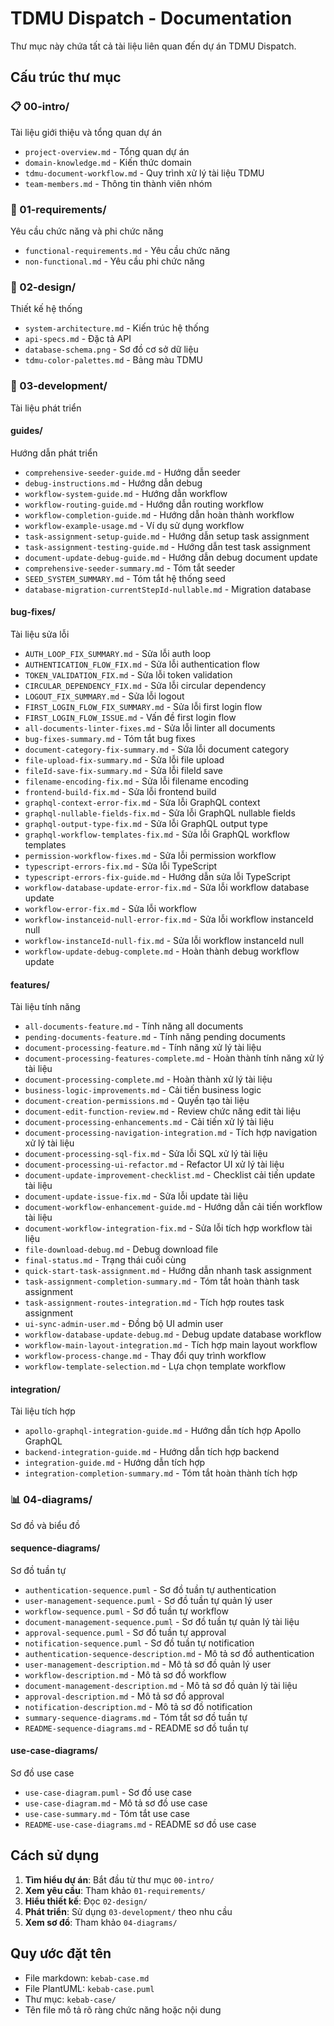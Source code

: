 # TDMU Dispatch - Documentation

Thư mục này chứa tất cả tài liệu liên quan đến dự án TDMU Dispatch.

## Cấu trúc thư mục

### 📋 00-intro/
Tài liệu giới thiệu và tổng quan dự án
- `project-overview.md` - Tổng quan dự án
- `domain-knowledge.md` - Kiến thức domain
- `tdmu-document-workflow.md` - Quy trình xử lý tài liệu TDMU
- `team-members.md` - Thông tin thành viên nhóm

### 📝 01-requirements/
Yêu cầu chức năng và phi chức năng
- `functional-requirements.md` - Yêu cầu chức năng
- `non-functional.md` - Yêu cầu phi chức năng

### 🎨 02-design/
Thiết kế hệ thống
- `system-architecture.md` - Kiến trúc hệ thống
- `api-specs.md` - Đặc tả API
- `database-schema.png` - Sơ đồ cơ sở dữ liệu
- `tdmu-color-palettes.md` - Bảng màu TDMU

### 🔧 03-development/
Tài liệu phát triển

#### guides/
Hướng dẫn phát triển
- `comprehensive-seeder-guide.md` - Hướng dẫn seeder
- `debug-instructions.md` - Hướng dẫn debug
- `workflow-system-guide.md` - Hướng dẫn workflow
- `workflow-routing-guide.md` - Hướng dẫn routing workflow
- `workflow-completion-guide.md` - Hướng dẫn hoàn thành workflow
- `workflow-example-usage.md` - Ví dụ sử dụng workflow
- `task-assignment-setup-guide.md` - Hướng dẫn setup task assignment
- `task-assignment-testing-guide.md` - Hướng dẫn test task assignment
- `document-update-debug-guide.md` - Hướng dẫn debug document update
- `comprehensive-seeder-summary.md` - Tóm tắt seeder
- `SEED_SYSTEM_SUMMARY.md` - Tóm tắt hệ thống seed
- `database-migration-currentStepId-nullable.md` - Migration database

#### bug-fixes/
Tài liệu sửa lỗi
- `AUTH_LOOP_FIX_SUMMARY.md` - Sửa lỗi auth loop
- `AUTHENTICATION_FLOW_FIX.md` - Sửa lỗi authentication flow
- `TOKEN_VALIDATION_FIX.md` - Sửa lỗi token validation
- `CIRCULAR_DEPENDENCY_FIX.md` - Sửa lỗi circular dependency
- `LOGOUT_FIX_SUMMARY.md` - Sửa lỗi logout
- `FIRST_LOGIN_FLOW_FIX_SUMMARY.md` - Sửa lỗi first login flow
- `FIRST_LOGIN_FLOW_ISSUE.md` - Vấn đề first login flow
- `all-documents-linter-fixes.md` - Sửa lỗi linter all documents
- `bug-fixes-summary.md` - Tóm tắt bug fixes
- `document-category-fix-summary.md` - Sửa lỗi document category
- `file-upload-fix-summary.md` - Sửa lỗi file upload
- `fileId-save-fix-summary.md` - Sửa lỗi fileId save
- `filename-encoding-fix.md` - Sửa lỗi filename encoding
- `frontend-build-fix.md` - Sửa lỗi frontend build
- `graphql-context-error-fix.md` - Sửa lỗi GraphQL context
- `graphql-nullable-fields-fix.md` - Sửa lỗi GraphQL nullable fields
- `graphql-output-type-fix.md` - Sửa lỗi GraphQL output type
- `graphql-workflow-templates-fix.md` - Sửa lỗi GraphQL workflow templates
- `permission-workflow-fixes.md` - Sửa lỗi permission workflow
- `typescript-errors-fix.md` - Sửa lỗi TypeScript
- `typescript-errors-fix-guide.md` - Hướng dẫn sửa lỗi TypeScript
- `workflow-database-update-error-fix.md` - Sửa lỗi workflow database update
- `workflow-error-fix.md` - Sửa lỗi workflow
- `workflow-instanceid-null-error-fix.md` - Sửa lỗi workflow instanceId null
- `workflow-instanceId-null-fix.md` - Sửa lỗi workflow instanceId null
- `workflow-update-debug-complete.md` - Hoàn thành debug workflow update

#### features/
Tài liệu tính năng
- `all-documents-feature.md` - Tính năng all documents
- `pending-documents-feature.md` - Tính năng pending documents
- `document-processing-feature.md` - Tính năng xử lý tài liệu
- `document-processing-features-complete.md` - Hoàn thành tính năng xử lý tài liệu
- `document-processing-complete.md` - Hoàn thành xử lý tài liệu
- `business-logic-improvements.md` - Cải tiến business logic
- `document-creation-permissions.md` - Quyền tạo tài liệu
- `document-edit-function-review.md` - Review chức năng edit tài liệu
- `document-processing-enhancements.md` - Cải tiến xử lý tài liệu
- `document-processing-navigation-integration.md` - Tích hợp navigation xử lý tài liệu
- `document-processing-sql-fix.md` - Sửa lỗi SQL xử lý tài liệu
- `document-processing-ui-refactor.md` - Refactor UI xử lý tài liệu
- `document-update-improvement-checklist.md` - Checklist cải tiến update tài liệu
- `document-update-issue-fix.md` - Sửa lỗi update tài liệu
- `document-workflow-enhancement-guide.md` - Hướng dẫn cải tiến workflow tài liệu
- `document-workflow-integration-fix.md` - Sửa lỗi tích hợp workflow tài liệu
- `file-download-debug.md` - Debug download file
- `final-status.md` - Trạng thái cuối cùng
- `quick-start-task-assignment.md` - Hướng dẫn nhanh task assignment
- `task-assignment-completion-summary.md` - Tóm tắt hoàn thành task assignment
- `task-assignment-routes-integration.md` - Tích hợp routes task assignment
- `ui-sync-admin-user.md` - Đồng bộ UI admin user
- `workflow-database-update-debug.md` - Debug update database workflow
- `workflow-main-layout-integration.md` - Tích hợp main layout workflow
- `workflow-process-change.md` - Thay đổi quy trình workflow
- `workflow-template-selection.md` - Lựa chọn template workflow

#### integration/
Tài liệu tích hợp
- `apollo-graphql-integration-guide.md` - Hướng dẫn tích hợp Apollo GraphQL
- `backend-integration-guide.md` - Hướng dẫn tích hợp backend
- `integration-guide.md` - Hướng dẫn tích hợp
- `integration-completion-summary.md` - Tóm tắt hoàn thành tích hợp

### 📊 04-diagrams/
Sơ đồ và biểu đồ

#### sequence-diagrams/
Sơ đồ tuần tự
- `authentication-sequence.puml` - Sơ đồ tuần tự authentication
- `user-management-sequence.puml` - Sơ đồ tuần tự quản lý user
- `workflow-sequence.puml` - Sơ đồ tuần tự workflow
- `document-management-sequence.puml` - Sơ đồ tuần tự quản lý tài liệu
- `approval-sequence.puml` - Sơ đồ tuần tự approval
- `notification-sequence.puml` - Sơ đồ tuần tự notification
- `authentication-sequence-description.md` - Mô tả sơ đồ authentication
- `user-management-description.md` - Mô tả sơ đồ quản lý user
- `workflow-description.md` - Mô tả sơ đồ workflow
- `document-management-description.md` - Mô tả sơ đồ quản lý tài liệu
- `approval-description.md` - Mô tả sơ đồ approval
- `notification-description.md` - Mô tả sơ đồ notification
- `summary-sequence-diagrams.md` - Tóm tắt sơ đồ tuần tự
- `README-sequence-diagrams.md` - README sơ đồ tuần tự

#### use-case-diagrams/
Sơ đồ use case
- `use-case-diagram.puml` - Sơ đồ use case
- `use-case-diagram.md` - Mô tả sơ đồ use case
- `use-case-summary.md` - Tóm tắt use case
- `README-use-case-diagrams.md` - README sơ đồ use case

## Cách sử dụng

1. **Tìm hiểu dự án**: Bắt đầu từ thư mục `00-intro/`
2. **Xem yêu cầu**: Tham khảo `01-requirements/`
3. **Hiểu thiết kế**: Đọc `02-design/`
4. **Phát triển**: Sử dụng `03-development/` theo nhu cầu
5. **Xem sơ đồ**: Tham khảo `04-diagrams/`

## Quy ước đặt tên

- File markdown: `kebab-case.md`
- File PlantUML: `kebab-case.puml`
- Thư mục: `kebab-case/`
- Tên file mô tả rõ ràng chức năng hoặc nội dung
